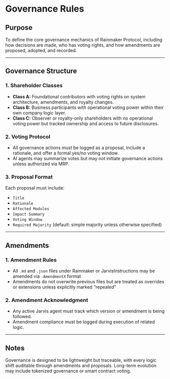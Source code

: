 # Governance Rules

## Purpose
To define the core governance mechanics of Rainmaker Protocol, including how decisions are made, who has voting rights, and how amendments are proposed, adopted, and recorded.

---

## Governance Structure

### 1. Shareholder Classes
- **Class A:** Foundational contributors with voting rights on system architecture, amendments, and royalty changes.
- **Class B:** Business participants with operational voting power within their own company logic layer.
- **Class C:** Observer or royalty-only shareholders with no operational voting power but tracked ownership and access to future disclosures.

### 2. Voting Protocol
- All governance actions must be logged as a proposal, include a rationale, and offer a formal yes/no voting window.
- AI agents may summarize votes but may not initiate governance actions unless authorized via MRP.

### 3. Proposal Format
Each proposal must include:
- `Title`
- `Rationale`
- `Affected Modules`
- `Impact Summary`
- `Voting Window`
- `Required Majority` (default: simple majority unless otherwise specified)

---

## Amendments

### 1. Amendment Rules
- All `.md` and `.json` files under Rainmaker or JarvisInstructions may be amended via `-AmendmentX` format
- Amendments do not overwrite previous files but are treated as overrides or extensions unless explicitly marked “repealed”

### 2. Amendment Acknowledgment
- Any active Jarvis agent must track which version or amendment is being followed.
- Amendment compliance must be logged during execution of related logic.

---

## Notes
Governance is designed to be lightweight but traceable, with every logic shift auditable through amendments and proposals. Long-term evolution may include tokenized governance or smart contract voting.
